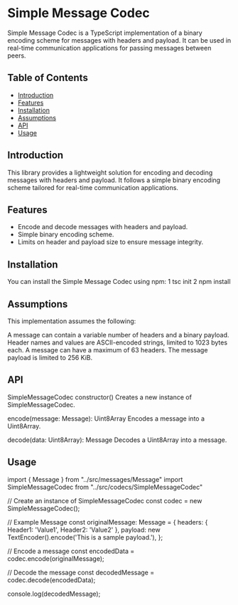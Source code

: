 # Simple Message Codec

Simple Message Codec is a TypeScript implementation of a binary encoding scheme for messages with headers and payload. It can be used in real-time communication applications for passing messages between peers.

## Table of Contents
- [Introduction](#introduction)
- [Features](#features)
- [Installation](#installation)
- [Assumptions](#assumptions)
- [API](#api)
- [Usage](#usage)

## Introduction

This library provides a lightweight solution for encoding and decoding messages with headers and payload. It follows a simple binary encoding scheme tailored for real-time communication applications.

## Features

- Encode and decode messages with headers and payload.
- Simple binary encoding scheme.
- Limits on header and payload size to ensure message integrity.

## Installation

You can install the Simple Message Codec using npm:
 1 tsc init
 2 npm install
      


## Assumptions

This implementation assumes the following:

A message can contain a variable number of headers and a binary payload.
Header names and values are ASCII-encoded strings, limited to 1023 bytes each.
A message can have a maximum of 63 headers.
The message payload is limited to 256 KiB.

## API

SimpleMessageCodec
constructor()
Creates a new instance of SimpleMessageCodec.

encode(message: Message): Uint8Array
Encodes a message into a Uint8Array.

decode(data: Uint8Array): Message
Decodes a Uint8Array into a message.

## Usage 

import { Message } from "../src/messages/Message"
import SimpleMessageCodec from "../src/codecs/SimpleMessageCodec"

// Create an instance of SimpleMessageCodec
const codec = new SimpleMessageCodec();

// Example Message
const originalMessage: Message = {
  headers: { Header1: 'Value1', Header2: 'Value2' },
  payload: new TextEncoder().encode('This is a sample payload.'),
};

// Encode a message
const encodedData = codec.encode(originalMessage);

// Decode the message
const decodedMessage = codec.decode(encodedData);

console.log(decodedMessage);

